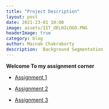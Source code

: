```yaml
---
title: "Project Description"
layout: post
date: 2021-23-01 10:00
image: assets/IIT_dELHILOGO.PNG
headerImage: true
category: blog
author: Mainak Chakraborty
description:  Background Segmentation
---
```






**Welcome To my assignment corner**


- [Assignment 1](https://www.cse.iitd.ac.in/~sumantra/courses/ml/assignment_1.html)

- [Assignment 2](https://www.cse.iitd.ac.in/~sumantra/courses/ml/assignment_2.html)

- [Assignment 3](https://www.cse.iitd.ac.in/~sumantra/courses/ml/assignment_3.html)
